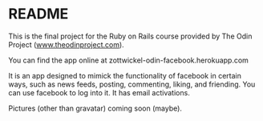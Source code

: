# README

This is the final project for the Ruby on Rails course provided by The Odin Project (www.theodinproject.com).

You can find the app online at zottwickel-odin-facebook.herokuapp.com

It is an app designed to mimick the functionality of facebook in certain ways, such as news feeds, posting, commenting, liking, and friending. You can use facebook to log into it. It has email activations.

Pictures (other than gravatar) coming soon (maybe).
